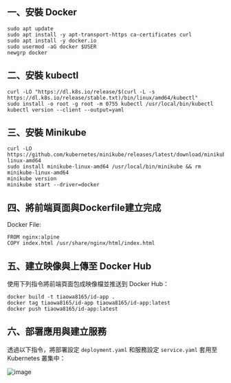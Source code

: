   <h2>一、安裝 Docker</h2>
  <pre><code>sudo apt update
sudo apt install -y apt-transport-https ca-certificates curl
sudo apt install -y docker.io
sudo usermod -aG docker $USER
newgrp docker
</code></pre>

  <h2>二、安裝 kubectl</h2>
  <pre><code>curl -LO "https://dl.k8s.io/release/$(curl -L -s https://dl.k8s.io/release/stable.txt)/bin/linux/amd64/kubectl"
sudo install -o root -g root -m 0755 kubectl /usr/local/bin/kubectl
kubectl version --client --output=yaml
</code></pre>

  <h2>三、安裝 Minikube</h2>
  <pre><code>curl -LO https://github.com/kubernetes/minikube/releases/latest/download/minikube-linux-amd64
sudo install minikube-linux-amd64 /usr/local/bin/minikube && rm minikube-linux-amd64
minikube version
minikube start --driver=docker
</code></pre>
<h2>四、將前端頁面與Dockerfile建立完成</h2>
<p>Docker File:</p>
  <pre><code>FROM nginx:alpine
COPY index.html /usr/share/nginx/html/index.html</code></pre>

<h2>五、建立映像與上傳至 Docker Hub</h2>
<p>使用下列指令將前端頁面包成映像檔並推送到 Docker Hub：</p>
<pre><code>docker build -t tiaowa8165/id-app .
docker tag tiaowa8165/id-app tiaowa8165/id-app:latest
docker push tiaowa8165/id-app:latest</code></pre>

<h2>六、部署應用與建立服務</h2>
<p>透過以下指令，將部署設定 <code>deployment.yaml</code> 和服務設定 <code>service.yaml</code> 套用至 Kubernetes 叢集中：</p>

![image](https://github.com/user-attachments/assets/89fd81f0-8d6d-4e8d-85e7-fb357e326044)
